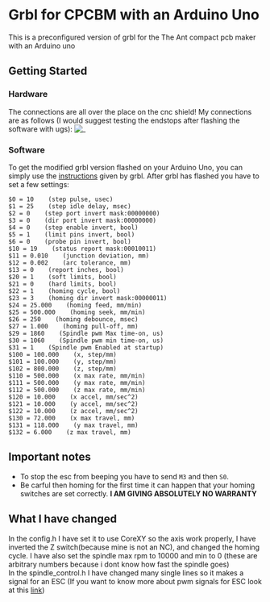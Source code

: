 # Grbl for CPCBM with an Arduino Uno
This is a preconfigured version of grbl for the The Ant compact pcb maker with an Arduino uno

## Getting Started
### Hardware
The connections are all over the place on the cnc shield! My connections are as follows (I would suggest testing the endstops after flashing the software with ugs):
![_](https://wallpaperaccess.com/full/1940048.jpg)

### Software
To get the modified grbl version flashed on your Arduino Uno, you can simply use the [instructions](https://github.com/gnea/grbl/wiki/Compiling-Grbl) given by grbl. After grbl has flashed you have to set a few settings:
```
$0 = 10    (step pulse, usec)
$1 = 25    (step idle delay, msec)
$2 = 0    (step port invert mask:00000000)
$3 = 0    (dir port invert mask:00000000)
$4 = 0    (step enable invert, bool)
$5 = 1    (limit pins invert, bool)
$6 = 0    (probe pin invert, bool)
$10 = 19    (status report mask:00010011)
$11 = 0.010    (junction deviation, mm)
$12 = 0.002    (arc tolerance, mm)
$13 = 0    (report inches, bool)
$20 = 1    (soft limits, bool)
$21 = 0    (hard limits, bool)
$22 = 1    (homing cycle, bool)
$23 = 3    (homing dir invert mask:00000011)
$24 = 25.000    (homing feed, mm/min)
$25 = 500.000    (homing seek, mm/min)
$26 = 250    (homing debounce, msec)
$27 = 1.000    (homing pull-off, mm)
$29 = 1860    (Spindle pwm Max time-on, us)
$30 = 1060    (Spindle pwm min time-on, us)
$31 = 1    (Spindle pwm Enabled at startup)
$100 = 100.000    (x, step/mm)
$101 = 100.000    (y, step/mm)
$102 = 800.000    (z, step/mm)
$110 = 500.000    (x max rate, mm/min)
$111 = 500.000    (y max rate, mm/min)
$112 = 500.000    (z max rate, mm/min)
$120 = 10.000    (x accel, mm/sec^2)
$121 = 10.000    (y accel, mm/sec^2)
$122 = 10.000    (z accel, mm/sec^2)
$130 = 72.000    (x max travel, mm)
$131 = 118.000    (y max travel, mm)
$132 = 6.000    (z max travel, mm)
```
## Important notes
* To stop the esc from beeping you have to send ```M3``` and then ```S0```.
* Be carful then homing for the first time it can happen that your homing switches are set correctly. **I AM GIVING ABSOLUTELY NO WARRANTY**

## What I have changed
In the config.h I have set it to use CoreXY so the axis work properly, I have inverted the Z switch(because mine is not an NC), and changed the homing cycle. I have also set the spindle max rpm to 10000 and min to 0 (these are arbitrary numbers because i dont know how fast the spindle goes)\
In the spindle_control.h I have changed many single lines so it makes a signal for an ESC (If you want to know more about pwm signals for ESC look at this [link](https://howtomechatronics.com/tutorials/arduino/arduino-brushless-motor-control-tutorial-esc-bldc/))

